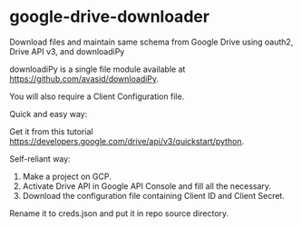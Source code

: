 # google-drive-downloader
Download files and maintain same schema from Google Drive using oauth2, Drive API v3, and downloadiPy

downloadiPy is a single file module available at https://github.com/avasid/downloadiPy.

You will also require a Client Configuration file.

Quick and easy way:

Get it from this tutorial https://developers.google.com/drive/api/v3/quickstart/python.

Self-reliant way:
1) Make a project on GCP.
2) Activate Drive API in Google API Console and fill all the necessary.
3) Download the configuration file containing Client ID and Client Secret.

Rename it to creds.json and put it in repo source directory.

